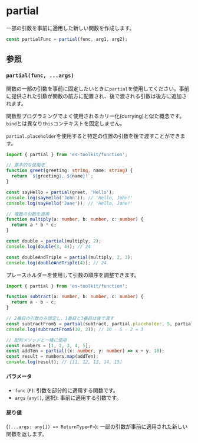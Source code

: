 # partial

一部の引数を事前に適用した新しい関数を作成します。

```typescript
const partialFunc = partial(func, arg1, arg2);
```

## 参照

### `partial(func, ...args)`

関数の一部の引数を事前に固定したいときに`partial`を使用してください。事前に提供された引数が関数の前方に配置され、後で渡される引数は後方に追加されます。

関数型プログラミングでよく使用されるカリー化(currying)と似た概念です。`bind`とは異なり`this`コンテキストを固定しません。

`partial.placeholder`を使用すると特定の位置の引数を後で渡すことができます。

```typescript
import { partial } from 'es-toolkit/function';

// 基本的な使用法
function greet(greeting: string, name: string) {
  return `${greeting}, ${name}!`;
}

const sayHello = partial(greet, 'Hello');
console.log(sayHello('John')); // 'Hello, John!'
console.log(sayHello('Jane')); // 'Hello, Jane!'

// 複数の引数を適用
function multiply(a: number, b: number, c: number) {
  return a * b * c;
}

const double = partial(multiply, 2);
console.log(double(3, 4)); // 24

const doubleAndTriple = partial(multiply, 2, 3);
console.log(doubleAndTriple(4)); // 24
```

プレースホルダーを使用して引数の順序を調整できます。

```typescript
import { partial } from 'es-toolkit/function';

function subtract(a: number, b: number, c: number) {
  return a - b - c;
}

// 2番目の引数のみ固定し、1番目と3番目は後で渡す
const subtractFrom5 = partial(subtract, partial.placeholder, 5, partial.placeholder);
console.log(subtractFrom5(10, 2)); // 10 - 5 - 2 = 3

// 配列メソッドと一緒に使用
const numbers = [1, 2, 3, 4, 5];
const addTen = partial((x: number, y: number) => x + y, 10);
const result = numbers.map(addTen);
console.log(result); // [11, 12, 13, 14, 15]
```

#### パラメータ

- `func` (`F`): 引数を部分的に適用する関数です。
- `args` (`any[]`, 選択): 事前に適用する引数です。

#### 戻り値

(`(...args: any[]) => ReturnType<F>`): 一部の引数が事前に適用された新しい関数を返します。

